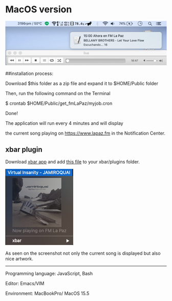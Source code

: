 # MacOS version

![Notification](now_fmLaPaz.png)

##installation process:

Download $this folder as a zip file and expand it to $HOME/Public folder

Then, run the following command on the Terminal

$ crontab $HOME/Public/get_fmLaPaz/myjob.cron

Done! 

The application will run every 4 minutes and will display 

the current song playing on https://www.lapaz.fm in the Notification Center.

## xbar plugin
Download [xbar app](https://github.com/matryer/xbar-plugins) and add [this file](https://raw.githubusercontent.com/ndlopez/fmLaPazNow/main/notif_plugin/getFmLaPaz.4m.sh) to your xbar/plugins folder.

![plugin](../xbar_plugin/fmLaPaz_plugin_prev.png)

As seen on the screenshot not only the current song is displayed but also nice artwork.
 
-------

Programming language: JavaScript, Bash

Editor: Emacs/VIM

Environment: MacBookPro/ MacOS 15.5
